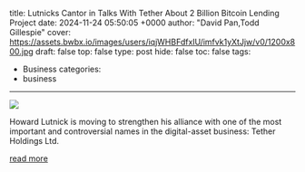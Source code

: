 title: Lutnicks Cantor in Talks With Tether About 2 Billion Bitcoin Lending Project
date: 2024-11-24 05:50:05 +0000
author: "David Pan,Todd Gillespie"
cover: https://assets.bwbx.io/images/users/iqjWHBFdfxIU/imfvk1yXtJjw/v0/1200x800.jpg
draft: false
top: false
type: post
hide: false
toc: false
tags:
  - Business
categories:
  - business
---

![](https://assets.bwbx.io/images/users/iqjWHBFdfxIU/imfvk1yXtJjw/v0/1200x800.jpg)

Howard Lutnick is moving to strengthen his alliance with one of the most important and controversial names in the digital-asset business: Tether Holdings Ltd.

[read more](https://www.bloomberg.com/news/articles/2024-11-24/lutnick-s-cantor-in-talks-with-tether-about-bitcoin-lending-program-usdt)
